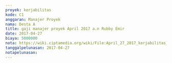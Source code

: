 ```yaml
---
proyek: kerjabilitas
kode: C1
anggaran: Manajer Proyek
nama: Desta A
title: gaji manajer proyek April 2017 a.n Rubby Emir
date: 2017-04-27
biaya: 5000000
nota: https://wiki.ciptamedia.org/wiki/File:April_27_2017_kerjabilitas_C1_gaji_manajer_proyek_rubby843.jpg
tanggalpelunasan: 2017-04-27
notapelunasan:
---
```

